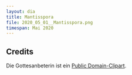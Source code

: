 ```yaml
---
layout: dia
title: Mantisspora
file: 2020_05_01__Mantisspora.png
timespan: Mai 2020
---
```


## Credits

Die Gottesanbeterin ist ein [Public Domain-Clipart](https://web.archive.org/web/20180823032927/https://openclipart.org/detail/305088/grasshopper).
